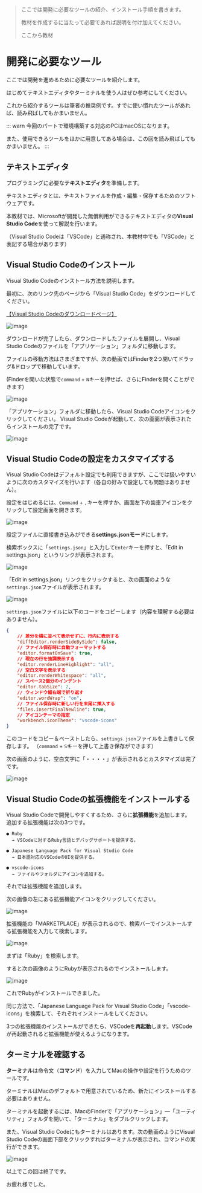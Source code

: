 > ここでは開発に必要なツールの紹介、インストール手順を書きます。
>
> 教材を作成するに当たって必要であれば説明を付け加えてください。
>
> ここから教材


# 開発に必要なツール

ここでは開発を進めるために必要なツールを紹介します。

はじめてテキストエディタやターミナルを使う人はぜひ参考にしてください。

これから紹介するツールは筆者の推奨例です。すでに使い慣れたツールがあれば、読み飛ばしてもかまいません。

::: warn
今回のパートで環境構築する対応のPCはmacOSになります。

また、使用できるツールをほかに用意してある場合は、この回を読み飛ばしてもかまいません。
:::

## テキストエディタ
プログラミングに必要な**テキストエディタ**を準備します。

テキストエディタとは、テキストファイルを作成・編集・保存するためのソフトウェアです。

本教材では、Microsoftが開発した無償利用ができるテキストエディタの**Visual Studio Code**を使って解説を行います。

（Visual Studio Codeは「VSCode」と通称され、本教材中でも「VSCode」と表記する場合があります）


## Visual Studio Codeのインストール
Visual Studio Codeのインストール方法を説明します。

最初に、次のリンク先のページから「Visual Studio Code」をダウンロードしてください。

[【Visual Studio Codeのダウンロードページ】](https://code.visualstudio.com/)

![image](https://i.gyazo.com/ff452316e9ce484a7740129f9e0eeedf.png)

ダウンロードが完了したら、ダウンロードしたファイルを展開し、Visual Studio Codeのファイルを「アプリケーション」フォルダに移動します。

ファイルの移動方法はさまざまですが、次の動画ではFinderを2つ開いてドラッグ&ドロップで移動しています。

(Finderを開いた状態で`command` + `N`キーを押せば、さらにFinderを開くことができます)

![image](https://i.gyazo.com/917887a28214f07429f731b61f49a114.gif)

「アプリケーション」フォルダに移動したら、Visual Studio Codeアイコンをクリックしてください。
Visual Studio Codeが起動して、次の画面が表示されたらインストールの完了です。

![image](https://i.gyazo.com/3a9c885cbe0dbf2758f7162c859f569d.png)


## Visual Studio Codeの設定をカスタマイズする
Visual Studio Codeはデフォルト設定でも利用できますが、ここでは扱いやすいように次のカスタマイズを行います（各自の好みで設定しても問題はありません）。

設定をはじめるには、`Command` + `,`キーを押すか、画面左下の歯車アイコンをクリックして設定画面を開きます。

![image](https://i.gyazo.com/3f73f9773290bcd25ded645ff3f35427.png)

設定ファイルに直接書き込みができる**settings.jsonモード**にします。

検索ボックスに「`settings.json`」と入力して`Enter`キーを押すと、「Edit in settings.json」というリンクが表示されます。

![image](https://camo.githubusercontent.com/a3d28720d86b33ca9c998cc3d1cbb10e8b89a33b/68747470733a2f2f692e6779617a6f2e636f6d2f65636465633332376536333662396339396233373565336264626534393238342e706e67)

「Edit in settings.json」リンクをクリックすると、次の画面のような`settings.json`ファイルが表示されます。

![image](https://camo.githubusercontent.com/13f2f7cee29910890f0a0347fefd8e8189e7f359/68747470733a2f2f692e6779617a6f2e636f6d2f39323866333132633835613735343431303663393261656633366163643763342e706e67)

`settings.json`ファイルに以下のコードをコピーします（内容を理解する必要はありません）。


```json
{
    // 差分を横に並べて表示せずに、行内に表示する
    "diffEditor.renderSideBySide": false,
    // ファイル保存時に自動フォーマットする
    "editor.formatOnSave": true,
    // 現在の行を強調表示する
    "editor.renderLineHighlight": "all",
    // 空白文字を表示する
    "editor.renderWhitespace": "all",
    // スペース2個分のインデント
    "editor.tabSize": 2,
    // ウィンドウ幅右端で折り返す
    "editor.wordWrap": "on",
    // ファイル保存時に新しい行を末尾に挿入する
    "files.insertFinalNewline": true,
    // アイコンテーマの指定
    "workbench.iconTheme": "vscode-icons"
}
```

このコードをコピー＆ペーストしたら、`settings.json`ファイルを上書きして保存します。
（`command` + `S`キーを押して上書き保存ができます）

次の画面のように、空白文字に「・・・・」が表示されるとカスタマイズは完了です。

![image](https://i.gyazo.com/02b74ac567ed7249b426a9d8e92bf685.png)


## Visual Studio Codeの拡張機能をインストールする
Visual Studio Codeで開発しやすくするため、さらに**拡張機能**を追加します。
追加する拡張機能は次の3つです。

```
● Ruby
  → VSCodeに対するRuby言語とデバッグサポートを提供する。

● Japanese Language Pack for Visual Studio Code
  → 日本語対応のVSCodeのUIを提供する。

● vscode-icons
  → ファイルやフォルダにアイコンを追加する。
```

それでは拡張機能を追加します。

次の画像の左にある拡張機能アイコンをクリックしてください。

![image](https://i.gyazo.com/c177323e905539c651386e738b689e99.png)

拡張機能の「MARKETPLACE」が表示されるので、検索バーでインストールする拡張機能を入力して検索します。

![image](https://i.gyazo.com/182e29f848be2617b979606d4ae0dcd5.png)

まずは「Ruby」を検索します。

すると次の画像のようにRubyが表示されるのでインストールします。

![image](https://i.gyazo.com/53bc02340dd67abd8c2b1a2cf8c63aa0.png)

これでRubyがインストールできました。

同じ方法で、「Japanese Language Pack for Visual Studio Code」「vscode-icons」を検索して、それぞれインストールをしてください。

3つの拡張機能のインストールができたら、VSCodeを**再起動**します。VSCodeが再起動されると拡張機能が使えるようになります。


## ターミナルを確認する
**ターミナル**は命令文（**コマンド**）を入力してMacの操作や設定を行うためのツールです。

ターミナルはMacのデフォルトで用意されているため、新たにインストールする必要はありません。

ターミナルを起動するには、MacのFinderで「アプリケーション」―「ユーティリティ」フォルダを開いて、「ターミナル」をダブルクリックします。

また、Visual Studio Codeにもターミナルはあります。次の動画のようにVisual Studio Codeの画面下部をクリックすればターミナルが表示され、コマンドの実行ができます。

![image](https://i.gyazo.com/7abaa72bf4a755af90822a45717798c9.gif)

以上でこの回は終了です。

お疲れ様でした。
